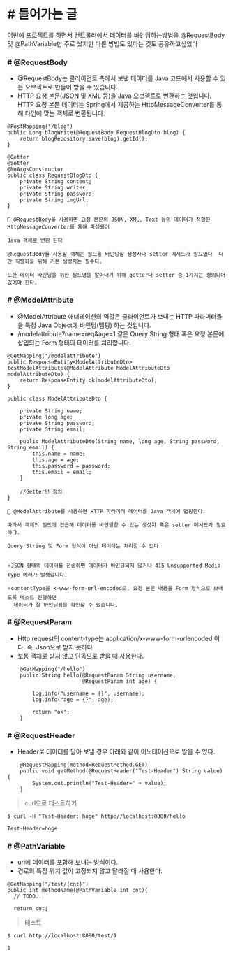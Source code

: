 # # 들어가는 글

이번에 프로젝트를 하면서 컨트롤러에서 데이터를 바인딩하는방법을 @RequestBody 및 @PathVariable만 주로 썼지만 다른 방법도 있다는 것도 공유하고싶었다

### # @RequestBody
- @RequestBody는 클라이언트 측에서 보낸 데이터를 Java 코드에서 사용할 수 있는 오브젝트로 만들어 받을 수 있습니다.
- HTTP 요청 본문(JSON 및 XML 등)을 Java 오브젝트로 변환하는 것입니다. HTTP 요청 본문 데이터는 Spring에서 제공하는 HttpMessageConverter를 통해 타입에 맞는 객체로 변환됩니다.
```
@PostMapping("/blog")
public Long blogWrite(@RequestBody RequestBlogDto blog) {
    return blogRepository.save(blog).getId();
}
```
```
@Getter
@Setter
@NoArgsConstructor
public class RequestBlogDto {
    private String content;
    private String writer;
    private String password;
    private String imgUrl;
}
```
```
📍 @RequestBody를 사용하면 요청 본문의 JSON, XML, Text 등의 데이터가 적합한 HttpMessageConverter를 통해 파싱되어 

Java 객체로 변환 된다 
   
@RequestBody를 사용할 객체는 필드를 바인딩할 생성자나 setter 메서드가 필요없다  다만 직렬화를 위해 기본 생성자는 필수다. 

또한 데이터 바인딩을 위한 필드명을 알아내기 위해 getter나 setter 중 1가지는 정의되어 있어야 한다.
```



### # @ModelAttribute
- @ModelAttribute 애너테이션의 역할은 클라이언트가 보내는 HTTP 파라미터들을 특정 Java Object에 바인딩(맵핑) 하는 것입니다.
- /modelattribute?name=req&age=1 같은 Query String 형태 혹은 요청 본문에 삽입되는 Form 형태의 데이터를 처리합니다.
```
@GetMapping("/modelattribute")
public ResponseEntity<ModelAttributeDto> testModelAttribute(@ModelAttribute ModelAttributeDto modelAttributeDto) {
    return ResponseEntity.ok(modelAttributeDto);
}
```
```
public class ModelAttributeDto {

    private String name;
    private long age;
    private String password;
    private String email;

    public ModelAttributeDto(String name, long age, String password, String email) {
        this.name = name;
        this.age = age;
        this.password = password;
        this.email = email;
    }

    //Getter만 정의
}
```

```
📍 @ModelAttribute를 사용하면 HTTP 파라미터 데이터를 Java 객체에 맵핑한다. 

따라서 객체의 필드에 접근해 데이터를 바인딩할 수 있는 생성자 혹은 setter 메서드가 필요하다.

Query String 및 Form 형식이 아닌 데이터는 처리할 수 없다.


⭐️JSON 형태의 데이터를 전송하면 데이터가 바인딩되지 않거나 415 Unsupported Media Type 에러가 발생합니다.

⭐️contentType을 x-www-form-url-encoded로, 요청 본문 내용을 Form 형식으로 보내도록 테스트 진행하면 
  데이터가 잘 바인딩됨을 확인할 수 있습니다.
```

### # @RequestParam
- Http request의 content-type는 application/x-www-form-urlencoded 이다. 즉, Json으로 받지 못하다
- 보통 객체로 받지 않고 단독으로 받을 때 사용한다.
```
    @GetMapping("/hello")
    public String hello(@RequestParam String username,
                        @RequestParam int age) {

        log.info("username = {}", username);
        log.info("age = {}", age);

        return "ok";
    }
```

### # @RequestHeader
- Header로 데이터를 담아 보낼 경우 아래와 같이 어노테이션으로 받을 수 있다.
```
    @RequestMapping(method=RequestMethod.GET)
    public void getMethod(@RequestHeader("Test-Header") String value) {
        System.out.println("Test-Header=" + value);
    }
```
> curl으로 테스트하기
```
$ curl -H "Test-Header: hoge" http://localhost:8080/hello

Test-Header=hoge
```
### # @PathVariable
- uri에 데이터를 포합해 보내는 방식이다.
- 경로의 특정 위치 값이 고정되지 않고 달라질 때 사용한다.
```
@GetMapping("/test/{cnt}")
public int methodName(@PathVariable int cnt){
  // TODO..

  return cnt;
```

> 테스트
```
$ curl http://localhost:8080/test/1

1
```
